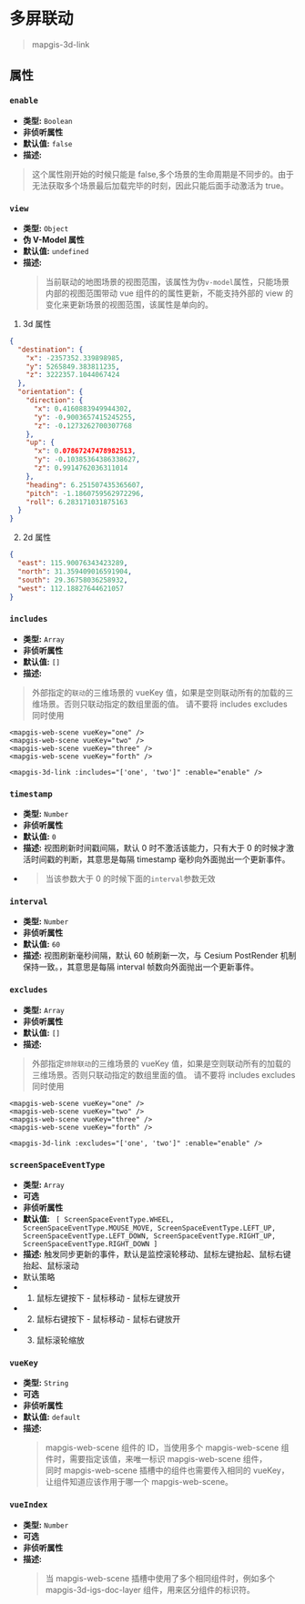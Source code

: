 # 多屏联动

> mapgis-3d-link

## 属性

### `enable`

- **类型:** `Boolean`
- **非侦听属性**
- **默认值:** `false`
- **描述:**

> 这个属性刚开始的时候只能是 false,多个场景的生命周期是不同步的。由于无法获取多个场景最后加载完毕的时刻，因此只能后面手动激活为 true。

### `view`

- **类型:** `Object`
- **伪 V-Model 属性**
- **默认值:** `undefined`
- **描述:**
  > 当前联动的地图场景的视图范围，该属性为伪`v-model`属性，只能场景内部的视图范围带动 vue 组件的的属性更新，不能支持外部的 view 的变化来更新场景的视图范围，该属性是单向的。

1. 3d 属性

```json
{
  "destination": {
    "x": -2357352.339898985,
    "y": 5265849.383811235,
    "z": 3222357.1044067424
  },
  "orientation": {
    "direction": {
      "x": 0.4160883949944302,
      "y": -0.9003657415245255,
      "z": -0.1273262700307768
    },
    "up": {
      "x": 0.07867247478982513,
      "y": -0.10385364386338627,
      "z": 0.9914762036311014
    },
    "heading": 6.251507435365607,
    "pitch": -1.1860759562972296,
    "roll": 6.283171031875163
  }
}
```

2. 2d 属性

```json
{
  "east": 115.90076343423289,
  "north": 31.359409016591904,
  "south": 29.36758036258932,
  "west": 112.18827644621057
}
```

### `includes`

- **类型:** `Array`
- **非侦听属性**
- **默认值:** `[]`
- **描述:**

> 外部指定的`联动`的三维场景的 vueKey 值，如果是空则联动所有的加载的三维场景。否则只联动指定的数组里面的值。
> 请不要将 includes excludes 同时使用

```vue
<mapgis-web-scene vueKey="one" />
<mapgis-web-scene vueKey="two" />
<mapgis-web-scene vueKey="three" />
<mapgis-web-scene vueKey="forth" />

<mapgis-3d-link :includes="['one', 'two']" :enable="enable" />
```

### `timestamp`

- **类型:** `Number`
- **非侦听属性**
- **默认值:** `0`
- **描述:** 视图刷新时间戳间隔，默认 0 时不激活该能力，只有大于 0 的时候才激活时间戳的判断，其意思是每隔 timestamp 毫秒向外面抛出一个更新事件。
- > 当该参数大于 0 的时候下面的`interval`参数无效

### `interval`

- **类型:** `Number`
- **非侦听属性**
- **默认值:** `60`
- **描述:** 视图刷新毫秒间隔，默认 60 帧刷新一次，与 Cesium PostRender 机制保持一致。，其意思是每隔 interval 帧数向外面抛出一个更新事件。

### `excludes`

- **类型:** `Array`
- **非侦听属性**
- **默认值:** `[]`
- **描述:**

> 外部指定`排除联动`的三维场景的 vueKey 值，如果是空则联动所有的加载的三维场景。否则只联动指定的数组里面的值。
> 请不要将 includes excludes 同时使用

```vue
<mapgis-web-scene vueKey="one" />
<mapgis-web-scene vueKey="two" />
<mapgis-web-scene vueKey="three" />
<mapgis-web-scene vueKey="forth" />

<mapgis-3d-link :excludes="['one', 'two']" :enable="enable" />
```

### `screenSpaceEventType`

- **类型:** `Array`
- **可选**
- **非侦听属性**
- **默认值:** ` [ ScreenSpaceEventType.WHEEL, ScreenSpaceEventType.MOUSE_MOVE, ScreenSpaceEventType.LEFT_UP, ScreenSpaceEventType.LEFT_DOWN, ScreenSpaceEventType.RIGHT_UP, ScreenSpaceEventType.RIGHT_DOWN ]`
- **描述:** 触发同步更新的事件，默认是监控滚轮移动、鼠标左键抬起、鼠标右键抬起、鼠标滚动
- 默认策略
- 1. 鼠标左键按下 - 鼠标移动 - 鼠标左键放开
- 2. 鼠标右键按下 - 鼠标移动 - 鼠标右键放开
- 3. 鼠标滚轮缩放

### `vueKey`

- **类型:** `String`
- **可选**
- **非侦听属性**
- **默认值:** `default`
- **描述:**
  > mapgis-web-scene 组件的 ID，当使用多个 mapgis-web-scene 组件时，需要指定该值，来唯一标识 mapgis-web-scene 组件，<br/>
  > 同时 mapgis-web-scene 插槽中的组件也需要传入相同的 vueKey，让组件知道应该作用于哪一个 mapgis-web-scene。

### `vueIndex`

- **类型:** `Number`
- **可选**
- **非侦听属性**
- **描述:**
  > 当 mapgis-web-scene 插槽中使用了多个相同组件时，例如多个 mapgis-3d-igs-doc-layer 组件，用来区分组件的标识符。

